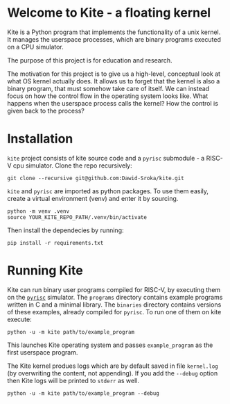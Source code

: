 # Welcome to Kite - a floating kernel

Kite is a Python program that implements the functionality of a unix kernel. It manages the userspace processes, which are binary programs executed on a CPU simulator.

The purpose of this project is for education and research.

The motivation for this project is to give us a high-level, conceptual look at what OS kernel actually does. It allows us to forget that the kernel is also a binary program, that must somehow take care of itself. We can instead focus on how the control flow in the operating system looks like. What happens when the userspace process calls the kernel? How the control is given back to the process?

# Installation

`kite` project consists of kite source code and a `pyrisc` submodule - a RISC-V cpu simulator. Clone the repo recursively:
```
git clone --recursive git@github.com:Dawid-Sroka/kite.git
```
`kite` and `pyrisc` are imported as python packages. To use them easily, create a virtual environment (venv) and enter it by sourcing.
```
python -m venv .venv
source YOUR_KITE_REPO_PATH/.venv/bin/activate
```
Then install the dependecies by running:
```
pip install -r requirements.txt
```

# Running Kite

Kite can run binary user programs compiled for RISC-V, by executing them on the [`pyrisc`](https://github.com/snu-csl/pyrisc) simulator. The `programs` directory contains example programs written in C and a minimal library. The `binaries` directory contains versions of these examples, already compiled for `pyrisc`. To run one of them on kite execute:

```
python -u -m kite path/to/example_program
```
This launches Kite operating system and passes `example_program` as the first userspace program.

The Kite kernel produes logs which are by default saved in file `kernel.log` (by overwriting the content, not appending). If you add the `--debug` option then Kite logs will be printed to `stderr` as well.
```
python -u -m kite path/to/example_program --debug
```
